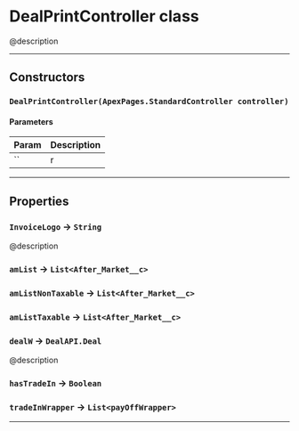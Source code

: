 # DealPrintController class

@description

---
## Constructors
### `DealPrintController(ApexPages.StandardController controller)`
#### Parameters
|Param|Description|
|-----|-----------|
|`` | r |

---
## Properties

### `InvoiceLogo` → `String`

@description

### `amList` → `List<After_Market__c>`

### `amListNonTaxable` → `List<After_Market__c>`

### `amListTaxable` → `List<After_Market__c>`

### `dealW` → `DealAPI.Deal`

@description

### `hasTradeIn` → `Boolean`

### `tradeInWrapper` → `List<payOffWrapper>`

---
